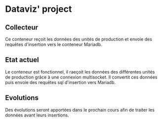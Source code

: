 # Dataviz' project
## Collecteur
Ce conteneur reçoit les données des unités de production et envoie des requêtes d'insertion vers le conteneur Mariadb. 

## Etat actuel
Le conteneur est fonctionnel, il raeçoit les données des différentes unités de production grâce à une connexion multisocket.
Il convertit ces données puis envoie des requêtes sql d'insertion vers Mariadb.

## Evolutions
Des évolutions seront apportées dans le prochain cours afin de traiter les données avant leurs insertions.
